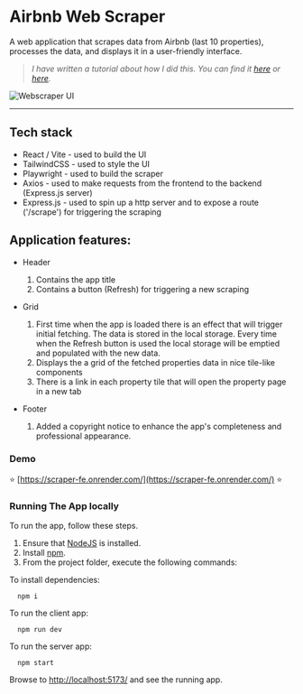# Airbnb Web Scraper

A web application that scrapes data from Airbnb (last 10 properties), processes the data, and displays it in a user-friendly interface.

>_I have written a tutorial about how I did this. You can find it [here](https://www.mihailgaberov.com/building-a-dynamic-web-scraper-app-with-playwright-and-react:-a-step-by-step-guide) or [here](https://www.freecodecamp.org/news/build-a-dynamic-web-scraper-app-with-playwright-and-react/)._

![Webscraper UI](https://github.com/mihailgaberov/mihail-gaberov-fullstack-coding-challenge/blob/main/screenshot.png)

<hr />

## Tech stack

- React / Vite - used to build the UI
- TailwindCSS - used to style the UI
- Playwright - used to build the scraper
- Axios - used to make requests from the frontend to the backend (Express.js server)
- Express.js - used to spin up a http server and to expose a route ('/scrape') for triggering the scraping

## Application features:

- Header

  1. Contains the app title
  2. Contains a button (Refresh) for triggering a new scraping

- Grid

  1. First time when the app is loaded there is an effect that will trigger initial fetching. The data is stored in the local storage. Every time when the Refresh button is used the local storage will be emptied and populated with the new data.
  2. Displays the a grid of the fetched properties data in nice tile-like components
  3. There is a link in each property tile that will open the property page in a new tab

- Footer

  1.  Added a copyright notice to enhance the app's completeness and professional appearance.

### Demo

:star: [https://scraper-fe.onrender.com/](https://scraper-fe.onrender.com/) :star:

### Running The App locally

To run the app, follow these steps.

1. Ensure that [NodeJS](http://nodejs.org/) is installed.
2. Install [npm](https://www.npmjs.com/).
3. From the project folder, execute the following commands:

To install dependencies:

```shell
  npm i
```

To run the client app:

```shell
  npm run dev
```

To run the server app:

```shell
  npm start
```

Browse to [http://localhost:5173/](http://localhost:5173/) and see the running app.
